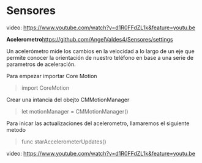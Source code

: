 # Sensores
video: https://www.youtube.com/watch?v=d1R0FFdZL1k&feature=youtu.be

**Acelerometro**https://github.com/AngelValdes4/Sensores/settings

Un acelerómetro mide los cambios en la velocidad a lo largo de un eje que permite conocer la orientación de nuestro teléfono en base a una serie de parametros de aceleración.

Para empezar importar Core Motion

> import CoreMotion

Crear una intancia del obejto CMMotionManager

> let motionManager = CMMotionManager()

Para inicar las actualizaciones del acelerometro, llamaremos el siguiente metodo

> func starAccelerometerUpdates()



video: https://www.youtube.com/watch?v=d1R0FFdZL1k&feature=youtu.be
